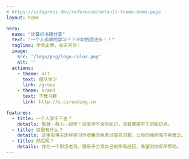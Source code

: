 ```yaml
---
# https://vitepress.dev/reference/default-theme-home-page
layout: home

hero:
  name: "计算机书籍分享"
  text: "一个人孤单的学习？？不如抱团进步！！"
  tagline: 学无止境，向天问剑！
  image:
    src: '/logo/png/logo-color.png'
    alt: ''
  actions:
    - theme: alt
      text: 组队学习
      link: /group
    - theme: brand
      text: 下载书籍
      link: http://s.csreading.cn

features:
  - title: 一个人学不下去？
    details: 那就一群人一起学！没有学不会的知识，没有掌握不了的知识点。
  - title: 这里有什么？
    details: 这里有博主历年学习时收集的免费计算机书籍，让你的弹药库不再匮乏。
  - title: 然后呢？
    details: 作为一个职场老鸟，很乐于分享自己的所有经历，希望对你有所帮助。
---
```


